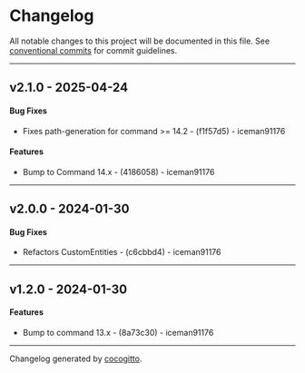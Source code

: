 # Changelog
All notable changes to this project will be documented in this file. See [conventional commits](https://www.conventionalcommits.org/) for commit guidelines.

- - -
## v2.1.0 - 2025-04-24
#### Bug Fixes
- Fixes path-generation for command >= 14.2 - (f1f57d5) - iceman91176
#### Features
- Bump to Command 14.x - (4186058) - iceman91176

- - -

## v2.0.0 - 2024-01-30
#### Bug Fixes
- Refactors CustomEntities  - (c6cbbd4) - iceman91176

- - -

## v1.2.0 - 2024-01-30
#### Features
- Bump to command 13.x - (8a73c30) - iceman91176

- - -

Changelog generated by [cocogitto](https://github.com/cocogitto/cocogitto).